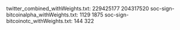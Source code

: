 twitter_combined_withWeights.txt: 229425177 204317520
soc-sign-bitcoinalpha_withWeights.txt: 1129 1875
soc-sign-bitcoinotc_withWeights.txt: 144 322